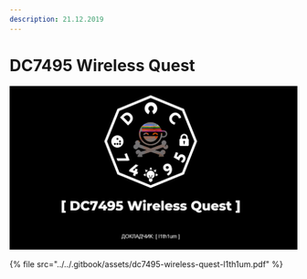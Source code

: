 ```yaml
---
description: 21.12.2019
---
```


# DC7495 Wireless Quest

![](../../.gitbook/assets/image%20%2842%29.png)

{% file src="../../.gitbook/assets/dc7495-wireless-quest-l1th1um.pdf" %}



